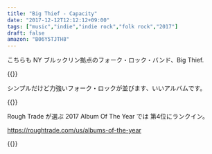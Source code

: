 ```yaml
---
title: "Big Thief - Capacity"
date: "2017-12-12T12:12:12+09:00"
tags: ["music","indie","indie rock","folk rock","2017"]
draft: false
amazon: "B06Y5TJTH8"
---
```


こちらも NY ブルックリン拠点のフォーク・ロック・バンド、Big Thief.

{{<youtube src="ejzzO51e4xI" title="Big Thief - Mythological Beauty">}}

シンプルだけど力強いフォーク・ロックが並びます、いいアルバムです。

{{<youtube src="mx4VmL9ozRU" title="Big Thief - Great White Shark">}}

Rough Trade が選ぶ 2017 Album Of The Year では 第4位にランクイン。

https://roughtrade.com/us/albums-of-the-year

{{<amazon asin="B06Y5TJTH8" title="Big Thief - Capacity">}}
